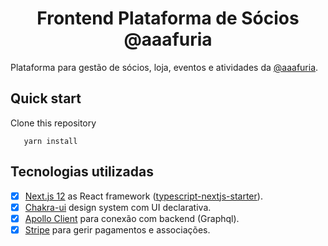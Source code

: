 <div align="center"><h1>Frontend Plataforma de Sócios @aaafuria</h1></div>

Plataforma para gestão de sócios, loja, eventos e atividades da [@aaafuria](https://instagram.com/aaafuria).

## Quick start

Clone this repository

```
   yarn install
```

## Tecnologias utilizadas

- [x] [Next.js 12](https://nextjs.org/) as React framework ([typescript-nextjs-starter](https://github.com/jpedroschmitz/typescript-nextjs-starter)).
- [x] [Chakra-ui](https://chakra-ui.com/) design system com UI declarativa.
- [x] [Apollo Client](https://www.apollographql.com/) para conexão com backend (Graphql).
- [x] [Stripe](https://stripe.com/) para gerir pagamentos e associações.

